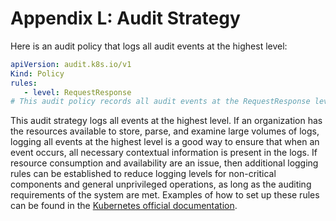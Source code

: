 # Appendix L: Audit Strategy

Here is an audit policy that logs all audit events at the highest level:

```yaml
apiVersion: audit.k8s.io/v1
Kind: Policy
rules:
   - level: RequestResponse
# This audit policy records all audit events at the RequestResponse level
```

This audit strategy logs all events at the highest level. If an organization has the resources available to store, parse, and examine large volumes of logs, logging all events at the highest level is a good way to ensure that when an event occurs, all necessary contextual information is present in the logs. If resource consumption and availability are an issue, then additional logging rules can be established to reduce logging levels for non-critical components and general unprivileged operations, as long as the auditing requirements of the system are met. Examples of how to set up these rules can be found in the [Kubernetes official documentation](https://kubernetes.io/docs/tasks/debug-application-cluster/audit/).